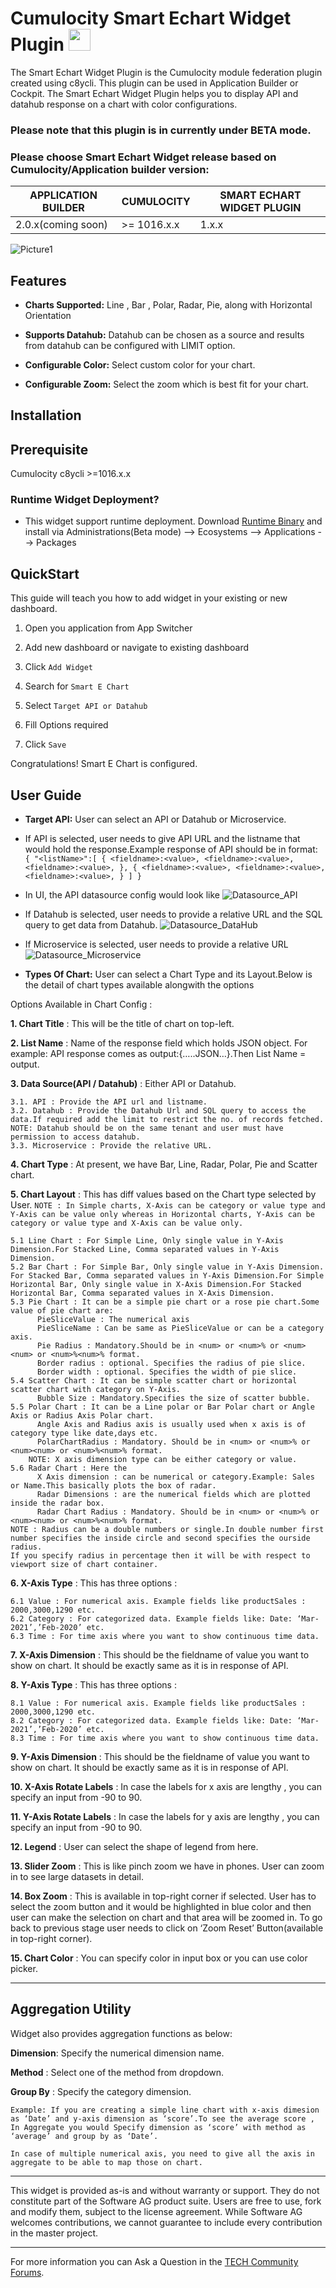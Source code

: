 # Cumulocity Smart Echart Widget Plugin [<img width="35" src="https://user-images.githubusercontent.com/32765455/211497905-561e9197-18b9-43d5-a023-071d3635f4eb.png"/>](https://github.com/SoftwareAG/cumulocity-smart-echart-widget-plugin/releases/download/1.0.0-beta/smart-echart-runtime-widget-1.0.0-beta.zip)

The Smart Echart Widget Plugin is the Cumulocity module federation plugin created using c8ycli. This plugin can be used in Application Builder or Cockpit.
The Smart Echart Widget Plugin helps you to display API and datahub response on a chart with color configurations.

### Please note that this plugin is in currently under BETA mode.

### Please choose Smart Echart Widget release based on Cumulocity/Application builder version:

|APPLICATION BUILDER | CUMULOCITY | SMART ECHART WIDGET PLUGIN  |
|--------------------|------------|-----------------------------|
| 2.0.x(coming soon) | >= 1016.x.x| 1.x.x                       |

![Picture1](https://user-images.githubusercontent.com/85675121/154234664-5840f68e-33b8-4e49-89fa-b9b854773c75.png)

## Features
  
*  **Charts Supported:** Line , Bar , Polar, Radar, Pie, along with Horizontal Orientation

*  **Supports Datahub:** Datahub can be chosen as a source and results from datahub can be configured with LIMIT option.

*  **Configurable Color:** Select custom color for your chart.

*  **Configurable Zoom:**  Select the zoom which is best fit for your chart.


## Installation

## Prerequisite
   Cumulocity c8ycli >=1016.x.x

### Runtime Widget Deployment?

* This widget support runtime deployment. Download [Runtime Binary](https://github.com/SoftwareAG/cumulocity-smart-echart-widget-plugin/releases/download/1.0.0-beta/smart-echart-runtime-widget-1.0.0-beta.zip) and install via Administrations(Beta mode) --> Ecosystems --> Applications --> Packages 

## QuickStart
  

This guide will teach you how to add widget in your existing or new dashboard.

  

1. Open you application from App Switcher
  

2. Add new dashboard or navigate to existing dashboard
  

3. Click `Add Widget`
  

4. Search for `Smart E Chart`


5. Select `Target API or Datahub`


6. Fill Options required

7. Click `Save`

Congratulations! Smart E Chart is configured.

## User Guide

-   **Target API:** User can select an API or Datahub or Microservice. 
- If API is selected, user needs to give API URL and the listname that would hold the response.Example response of API should be in format:
`
{
	"<listName>":[
	{
		<fieldname>:<value>,
		<fieldname>:<value>,
		<fieldname>:<value>,
	},
	{
		<fieldname>:<value>,
		<fieldname>:<value>,
		<fieldname>:<value>,
	}
	]
}`
- In UI, the API datasource config would look like 
![Datasource_API](https://user-images.githubusercontent.com/85675121/178733831-8cf0e257-1255-49e6-aaa6-a58969838cb0.PNG)

- If Datahub is selected, user needs to provide a relative URL and the SQL query to get data from Datahub. 
![Datasource_DataHub](https://user-images.githubusercontent.com/85675121/178725170-40fbcd1f-4279-4bea-8ac7-b6fd0a11de74.PNG)
- If Microservice is selected, user needs to provide a relative URL
![Datasource_Microservice](https://user-images.githubusercontent.com/85675121/178725293-958d3899-bb1f-4766-a2f9-96e7dc88ec53.PNG)


-   **Types Of Chart:** User can select a Chart Type and its Layout.Below is the detail of chart types available alongwith the options
  
Options Available in Chart Config :


**1. Chart Title** : This will be the title of chart on top-left.

**2. List Name** : Name of the response field which holds JSON object. For example: API response comes as output:{…..JSON…}.Then List Name = output.

**3. Data Source(API / Datahub)** :  Either API or Datahub.

    3.1. API : Provide the API url and listname.
    3.2. Datahub : Provide the Datahub Url and SQL query to access the data.If required add the limit to restrict the no. of records fetched.
    NOTE: Datahub should be on the same tenant and user must have permission to access datahub.
    3.3. Microservice : Provide the relative URL.



**4. Chart Type** : At present, we have Bar, Line, Radar, Polar, Pie and Scatter chart.

**5. Chart Layout** : This has diff values based on the Chart type selected by User.
            ```
NOTE : In Simple charts, X-Axis can be category or value type and Y-Axis can be value only whereas in Horizontal charts, Y-Axis can be category or value type and X-Axis can be value only.
            ```

    5.1 Line Chart : For Simple Line, Only single value in Y-Axis Dimension.For Stacked Line, Comma separated values in Y-Axis Dimension.
    5.2 Bar Chart : For Simple Bar, Only single value in Y-Axis Dimension.
    For Stacked Bar, Comma separated values in Y-Axis Dimension.For Simple Horizontal Bar, Only single value in X-Axis Dimension.For Stacked Horizontal Bar, Comma separated values in X-Axis Dimension.
    5.3 Pie Chart : It can be a simple pie chart or a rose pie chart.Some value of pie chart are:
		  PieSliceValue : The numerical axis
		  PieSliceName : Can be same as PieSliceValue or can be a category axis.
		  Pie Radius : Mandatory.Should be in <num> or <num>% or <num><num> or <num>%<num>% format.
		  Border radius : optional. Specifies the radius of pie slice.
		  Border width : optional. Specifies the width of pie slice.
    5.4 Scatter Chart : It can be simple scatter chart or horizontal scatter chart with category on Y-Axis.
		  Bubble Size : Mandatory.Specifies the size of scatter bubble.
	5.5 Polar Chart : It can be a Line polar or Bar Polar chart or Angle Axis or Radius Axis Polar chart.
		  Angle Axis and Radius axis is usually used when x axis is of category type like date,days etc.
		  PolarChartRadius : Mandatory. Should be in <num> or <num>% or <num><num> or <num>%<num>% format.
		NOTE: X axis dimension type can be either category or value.
	5.6 Radar Chart : Here the 
		  X Axis dimension : can be numerical or category.Example: Sales or Name.This basically plots the box of radar.
		  Radar Dimensions : are the numerical fields which are plotted inside the radar box.
		  Radar Chart Radius : Mandatory. Should be in <num> or <num>% or <num><num> or <num>%<num>% format.
	NOTE : Radius can be a double numbers or single.In double number first number specifies the inside circle and second specifies the ourside radius.
	If you specify radius in percentage then it will be with respect to viewport size of chart container.

**6. X-Axis Type** : This has three options :

    6.1 Value : For numerical axis. Example fields like productSales : 2000,3000,1290 etc. 
    6.2 Category : For categorized data. Example fields like: Date: ‘Mar-2021’,’Feb-2020’ etc.
    6.3 Time : For time axis where you want to show continuous time data.
    
   **7. X-Axis Dimension** : This should be the fieldname of value you want to show on chart. It should be exactly same as it is in response of API.
   
   **8. Y-Axis Type** : This has three options :

    8.1 Value : For numerical axis. Example fields like productSales : 2000,3000,1290 etc. 
    8.2 Category : For categorized data. Example fields like: Date: ‘Mar-2021’,’Feb-2020’ etc.
    8.3 Time : For time axis where you want to show continuous time data.
    
  **9. Y-Axis Dimension** : This should be the fieldname of value you want to show on chart. It should be exactly same as it is in response of API.
  
  **10. X-Axis Rotate Labels** : In case the labels for x axis are lengthy , you can specify an input from -90 to 90.
  
  **11. Y-Axis Rotate Labels** : In case the labels for y axis are lengthy , you can specify an input from -90 to 90.
  
  **12. Legend** : User can select the shape of legend from here.
  
  **13. Slider Zoom** : This is like pinch zoom we have in phones. User can zoom in to see large datasets in detail.
  
  **14. Box Zoom** : This is available in top-right corner if selected. User has to select the zoom button and it would be highlighted in blue color and then user can make the selection on chart and that area will be zoomed in. To go back to previous stage user needs to click on ‘Zoom Reset’ Button(available in top-right corner).
  
  **15. Chart Color** : You can specify color in input box or you can use color picker.

------------------------------

## **Aggregation Utility**

Widget also provides aggregation functions as below:

**Dimension**: Specify the numerical dimension name.

**Method** : Select one of the method from dropdown.

**Group By** : Specify the category dimension.
 ```
Example: If you are creating a simple line chart with x-axis dimesion as ‘Date’ and y-axis dimension as ‘score’.To see the average score , In Aggregate you would Specify dimension as ‘score’ with method as ‘average’ and group by as ‘Date’.

In case of multiple numerical axis, you need to give all the axis in aggregate to be able to map those on chart.
``` 



------------------------------

This widget is provided as-is and without warranty or support. They do not constitute part of the Software AG product suite. Users are free to use, fork and modify them, subject to the license agreement. While Software AG welcomes contributions, we cannot guarantee to include every contribution in the master project.
_____________________
For more information you can Ask a Question in the [TECH Community Forums](https://tech.forums.softwareag.com/tag/Cumulocity-IoT).
